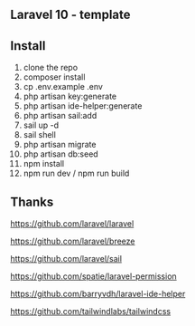 ## Laravel 10 - template
## Install

1. clone the repo
2. composer install
3. cp .env.example .env
4. php artisan key:generate
5. php artisan ide-helper:generate
6. php artisan sail:add
7. sail up -d
8. sail shell
9. php artisan migrate
10. php artisan db:seed
11. npm install
12. npm run dev / npm run build

## Thanks

https://github.com/laravel/laravel

https://github.com/laravel/breeze

https://github.com/laravel/sail

https://github.com/spatie/laravel-permission

https://github.com/barryvdh/laravel-ide-helper

https://github.com/tailwindlabs/tailwindcss
